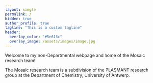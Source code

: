 ```yaml
---
layout: single
permalink: /
hidden: true
author_profile: true
tagline: "This is a custom tagline"
header:
  overlay_color: "#5e616c"
  overlay_image: /assets/images/image.jpg
---
```



Welcome to my non-Departmental webpage and home of the Mosaic research team!

The Mosaic research team is a subdivision of the [PLASMANT](https://www.uantwerpen.be/en/research-groups/plasmant/) research group at the Department of Chemistry, University of Antwerp.
